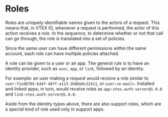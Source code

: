 # Roles

Roles are uniquely identifiable names given to the actors of a request. This means that, in VTEX IO, whenever a request is performed, the actor of this action receives a role. In the sequence, to determine whether or not that call can go through, the role is translated into a set of policies.

Since the same user can have different permissions within the same account, each role can have multiple policies attached.

A role can be given to a user or an app. The general rule is to have an identity provider, such as `user`, `app`, or `link`, followed by an identity.

For example: an user making a request would receive a role similar to `user:f1sd8705-b34f-48ff-a113-2b8bb8c22411`, or `user:<e-mail>`. Installed and linked apps, in turn, would receive roles as `app:vtex.auth-server@1.0.0` and `link:vtex.auth-server@1.0.0`.

Aside from the identity types above, there are also support roles, which are a *special* kind of role used only in support apps.
